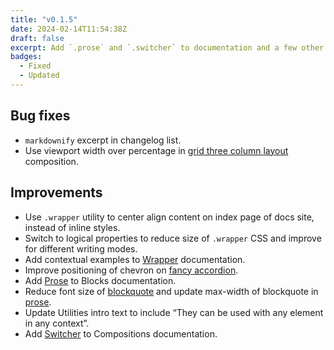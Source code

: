 ```yaml
---
title: "v0.1.5"
date: 2024-02-14T11:54:38Z
draft: false
excerpt: Add `.prose` and `.switcher` to documentation and a few other improvements and bug fixes to framework and docs site.
badges: 
  - Fixed
  - Updated
---
```


## Bug fixes 

- `markdownify` excerpt in changelog list.
- Use viewport width over percentage in [grid three column layout](/compositions/#three-column-layout) composition.

## Improvements

- Use `.wrapper` utility to center align content on index page of docs site, instead of inline styles.
- Switch to logical properties to reduce size of `.wrapper` CSS and improve for different writing modes.
- Add contextual examples to [Wrapper](/utilities/#wrapper) documentation.
- Improve positioning of chevron on [fancy accordion](/global-styles/#accordions).
- Add [Prose](/blocks/#prose) to Blocks documentation.
- Reduce font size of [blockquote](/global-styles/#blockquotes) and update max-width of blockquote in [prose](/blocks/#prose).
- Update Utilities intro text to include “They can be used with any element in any context”.
- Add [Switcher](/compositions/#switcher) to Compositions documentation.